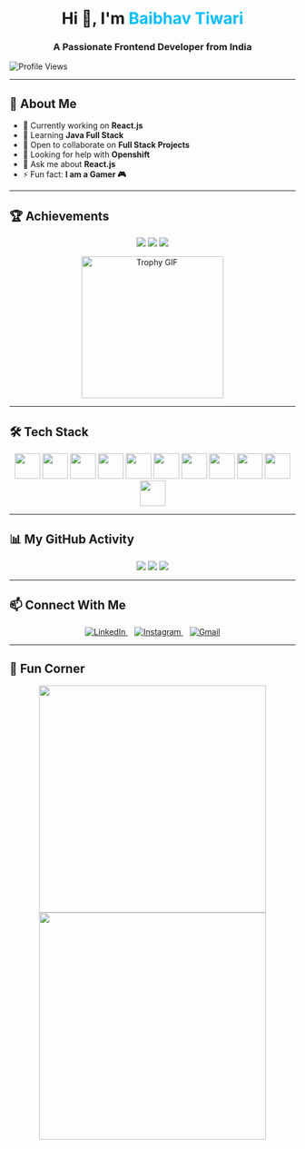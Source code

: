 <h1 align="center">Hi 👋, I'm <span style="color:#00BFFF">Baibhav Tiwari</span></h1>
<h3 align="center">A Passionate Frontend Developer from India</h3>

<p align="left">
  <img src="https://komarev.com/ghpvc/?username=lexendx&label=Profile%20views&color=0e75b6&style=flat" alt="Profile Views" />
</p>

---

## 🧠 About Me

- 🔭 Currently working on **React.js**  
- 🌱 Learning **Java Full Stack**  
- 👯 Open to collaborate on **Full Stack Projects**  
- 🤝 Looking for help with **Openshift**  
- 💬 Ask me about **React.js**  
- ⚡ Fun fact: **I am a Gamer 🎮**

---

## 🏆 Achievements

<p align="center">
  <img src="https://img.shields.io/badge/🏆%20Open%20Source-Contributor-blueviolet?style=for-the-badge" />
  <img src="https://img.shields.io/badge/🔥%20100%2B%20Commits-This%20Year-orange?style=for-the-badge" />
  <img src="https://img.shields.io/badge/⚡%20Active%20Coder-Always-green?style=for-the-badge" />
</p>

<p align="center">
  <img src="https://media.giphy.com/media/3oEjI6SIIHBdRxXI40/giphy.gif" width="250" alt="Trophy GIF"/>
</p>

---

## 🛠️ Tech Stack

<p align="center">
  <img src="https://cdn.jsdelivr.net/gh/devicons/devicon/icons/html5/html5-original.svg" width="45"/>
  <img src="https://cdn.jsdelivr.net/gh/devicons/devicon/icons/css3/css3-original.svg" width="45"/>
  <img src="https://cdn.jsdelivr.net/gh/devicons/devicon/icons/javascript/javascript-original.svg" width="45"/>
  <img src="https://cdn.jsdelivr.net/gh/devicons/devicon/icons/typescript/typescript-original.svg" width="45"/>
  <img src="https://cdn.jsdelivr.net/gh/devicons/devicon/icons/react/react-original.svg" width="45"/>
  <img src="https://cdn.jsdelivr.net/gh/devicons/devicon/icons/nodejs/nodejs-original.svg" width="45"/>
  <img src="https://cdn.jsdelivr.net/gh/devicons/devicon/icons/java/java-original.svg" width="45"/>
  <img src="https://www.vectorlogo.zone/logos/springio/springio-icon.svg" width="45"/>
  <img src="https://cdn.jsdelivr.net/gh/devicons/devicon/icons/mysql/mysql-original-wordmark.svg" width="45"/>
  <img src="https://www.vectorlogo.zone/logos/tailwindcss/tailwindcss-icon.svg" width="45"/>
  <img src="https://www.vectorlogo.zone/logos/git-scm/git-scm-icon.svg" width="45"/>
</p>

---

## 📊 My GitHub Activity

<p align="center">
  <img src="https://img.shields.io/badge/👨‍💻%20Daily%20Commits-Consistent-success?style=for-the-badge" />
  <img src="https://img.shields.io/badge/📂%20Repositories-10%2B-blue?style=for-the-badge" />
  <img src="https://img.shields.io/badge/⭐%20Stars-50%2B-yellow?style=for-the-badge" />
</p>

---

## 📫 Connect With Me

<p align="center">
  <a href="https://www.linkedin.com/in/baibhav-tiwari-252862270/" target="_blank">
    <img src="https://img.icons8.com/color/60/000000/linkedin.png" alt="LinkedIn"/>
  </a>
  &nbsp;&nbsp;
  <a href="https://www.instagram.com/_._baibhav_/" target="_blank">
    <img src="https://img.icons8.com/color/60/000000/instagram-new.png" alt="Instagram"/>
  </a>
  &nbsp;&nbsp;
  <a href="mailto:tiwaribaibhav2004@gmail.com">
    <img src="https://img.icons8.com/color/60/000000/gmail--v1.png" alt="Gmail"/>
  </a>
</p>

---

## 🎉 Fun Corner

<p align="center">
  <img src="https://media.giphy.com/media/26u4lOMA8JKSnL9Uk/giphy.gif" height="400" width="400" />
  <img src="https://media.giphy.com/media/fAnzw6YK33jMwzp5wp/giphy.gif" width="400" />
</p>
